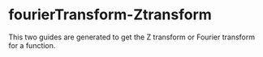 # fourierTransform-Ztransform
This two guides are generated to get the Z transform or Fourier transform for a function.
